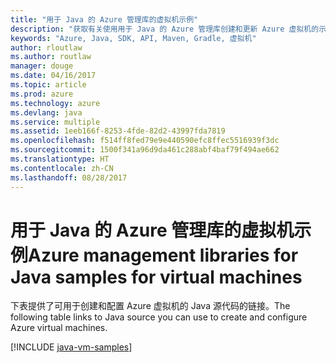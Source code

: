 ```yaml
---
title: "用于 Java 的 Azure 管理库的虚拟机示例"
description: "获取有关使用用于 Java 的 Azure 管理库创建和更新 Azure 虚拟机的示例代码"
keywords: "Azure, Java, SDK, API, Maven, Gradle, 虚拟机"
author: rloutlaw
ms.author: routlaw
manager: douge
ms.date: 04/16/2017
ms.topic: article
ms.prod: azure
ms.technology: azure
ms.devlang: java
ms.service: multiple
ms.assetid: 1eeb166f-8253-4fde-82d2-43997fda7819
ms.openlocfilehash: f514ff8fed79e9e440590efc8ffec5516939f3dc
ms.sourcegitcommit: 1500f341a96d9da461c288abf4baf79f494ae662
ms.translationtype: HT
ms.contentlocale: zh-CN
ms.lasthandoff: 08/28/2017
---
```

# <a name="azure-management-libraries-for-java-samples-for-virtual-machines"></a><span data-ttu-id="b564c-104">用于 Java 的 Azure 管理库的虚拟机示例</span><span class="sxs-lookup"><span data-stu-id="b564c-104">Azure management libraries for Java samples for virtual machines</span></span>

<span data-ttu-id="b564c-105">下表提供了可用于创建和配置 Azure 虚拟机的 Java 源代码的链接。</span><span class="sxs-lookup"><span data-stu-id="b564c-105">The following table links to Java source you can use to create and configure Azure virtual machines.</span></span>

[!INCLUDE [java-vm-samples](includes/java-vm-samples.md)]